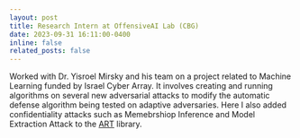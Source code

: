 ```yaml
---
layout: post
title: Research Intern at OffensiveAI Lab (CBG)
date: 2023-09-31 16:11:00-0400
inline: false
related_posts: false
---
```


Worked with Dr. Yisroel Mirsky and his team on a project related to Machine Learning funded by Israel Cyber Array. It involves creating and running algorithms on several new adversarial attacks to modify the automatic defense algorithm being tested on adaptive adversaries. Here I also added confidentiality attacks such as Memebrshiop Inference and Model Extraction Attack to the [ART](https://github.com/Trusted-AI/adversarial-robustness-toolbox) library.
